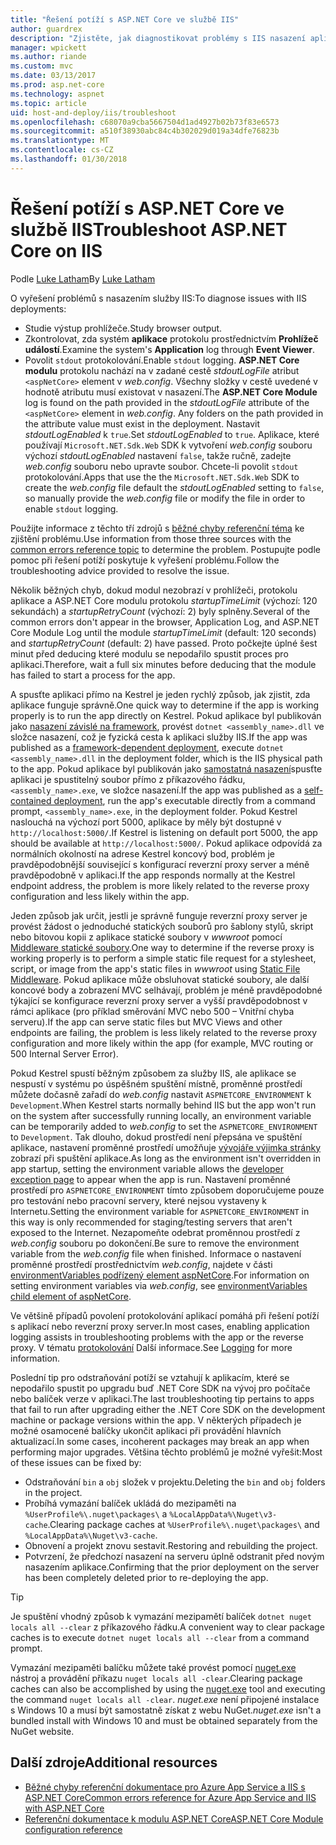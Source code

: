```yaml
---
title: "Řešení potíží s ASP.NET Core ve službě IIS"
author: guardrex
description: "Zjistěte, jak diagnostikovat problémy s IIS nasazení aplikací ASP.NET Core."
manager: wpickett
ms.author: riande
ms.custom: mvc
ms.date: 03/13/2017
ms.prod: asp.net-core
ms.technology: aspnet
ms.topic: article
uid: host-and-deploy/iis/troubleshoot
ms.openlocfilehash: c68070a9cba5667504d1ad4927b02b73f83e6573
ms.sourcegitcommit: a510f38930abc84c4b302029d019a34dfe76823b
ms.translationtype: MT
ms.contentlocale: cs-CZ
ms.lasthandoff: 01/30/2018
---
```

# <a name="troubleshoot-aspnet-core-on-iis"></a><span data-ttu-id="3ffd0-103">Řešení potíží s ASP.NET Core ve službě IIS</span><span class="sxs-lookup"><span data-stu-id="3ffd0-103">Troubleshoot ASP.NET Core on IIS</span></span>

<span data-ttu-id="3ffd0-104">Podle [Luke Latham](https://github.com/guardrex)</span><span class="sxs-lookup"><span data-stu-id="3ffd0-104">By [Luke Latham](https://github.com/guardrex)</span></span>

<span data-ttu-id="3ffd0-105">O vyřešení problémů s nasazením služby IIS:</span><span class="sxs-lookup"><span data-stu-id="3ffd0-105">To diagnose issues with IIS deployments:</span></span>

* <span data-ttu-id="3ffd0-106">Studie výstup prohlížeče.</span><span class="sxs-lookup"><span data-stu-id="3ffd0-106">Study browser output.</span></span>
* <span data-ttu-id="3ffd0-107">Zkontrolovat, zda systém **aplikace** protokolu prostřednictvím **Prohlížeč událostí**.</span><span class="sxs-lookup"><span data-stu-id="3ffd0-107">Examine the system's **Application** log through **Event Viewer**.</span></span>
* <span data-ttu-id="3ffd0-108">Povolit `stdout` protokolování.</span><span class="sxs-lookup"><span data-stu-id="3ffd0-108">Enable `stdout` logging.</span></span> <span data-ttu-id="3ffd0-109">**ASP.NET Core modulu** protokolu nachází na v zadané cestě *stdoutLogFile* atribut `<aspNetCore>` element v *web.config*. Všechny složky v cestě uvedené v hodnotě atributu musí existovat v nasazení.</span><span class="sxs-lookup"><span data-stu-id="3ffd0-109">The **ASP.NET Core Module** log is found on the path provided in the *stdoutLogFile* attribute of the `<aspNetCore>` element in *web.config*. Any folders on the path provided in the attribute value must exist in the deployment.</span></span> <span data-ttu-id="3ffd0-110">Nastavit *stdoutLogEnabled* k `true`.</span><span class="sxs-lookup"><span data-stu-id="3ffd0-110">Set *stdoutLogEnabled* to `true`.</span></span> <span data-ttu-id="3ffd0-111">Aplikace, které používají `Microsoft.NET.Sdk.Web` SDK k vytvoření *web.config* souboru výchozí *stdoutLogEnabled* nastavení `false`, takže ručně, zadejte *web.config* souboru nebo upravte soubor. Chcete-li povolit `stdout` protokolování.</span><span class="sxs-lookup"><span data-stu-id="3ffd0-111">Apps that use the the `Microsoft.NET.Sdk.Web` SDK to create the *web.config* file default the *stdoutLogEnabled* setting to `false`, so manually provide the *web.config* file or modify the file in order to enable `stdout` logging.</span></span>

<span data-ttu-id="3ffd0-112">Použijte informace z těchto tří zdrojů s [běžné chyby referenční téma](xref:host-and-deploy/azure-iis-errors-reference) ke zjištění problému.</span><span class="sxs-lookup"><span data-stu-id="3ffd0-112">Use information from those three sources with the [common errors reference topic](xref:host-and-deploy/azure-iis-errors-reference) to determine the problem.</span></span> <span data-ttu-id="3ffd0-113">Postupujte podle pomoc při řešení potíží poskytuje k vyřešení problému.</span><span class="sxs-lookup"><span data-stu-id="3ffd0-113">Follow the troubleshooting advice provided to resolve the issue.</span></span>

<span data-ttu-id="3ffd0-114">Několik běžných chyb, dokud modul nezobrazí v prohlížeči, protokolu aplikace a ASP.NET Core modulu protokolu *startupTimeLimit* (výchozí: 120 sekundách) a *startupRetryCount* (výchozí: 2) byly splněny.</span><span class="sxs-lookup"><span data-stu-id="3ffd0-114">Several of the common errors don't appear in the browser, Application Log, and ASP.NET Core Module Log until the module *startupTimeLimit* (default: 120 seconds) and *startupRetryCount* (default: 2) have passed.</span></span> <span data-ttu-id="3ffd0-115">Proto počkejte úplné šest minut před deducing které modulu se nepodařilo spustit proces pro aplikaci.</span><span class="sxs-lookup"><span data-stu-id="3ffd0-115">Therefore, wait a full six minutes before deducing that the module has failed to start a process for the app.</span></span>

<span data-ttu-id="3ffd0-116">A spusťte aplikaci přímo na Kestrel je jeden rychlý způsob, jak zjistit, zda aplikace funguje správně.</span><span class="sxs-lookup"><span data-stu-id="3ffd0-116">One quick way to determine if the app is working properly is to run the app directly on Kestrel.</span></span> <span data-ttu-id="3ffd0-117">Pokud aplikace byl publikován jako [nasazení závislé na framework](/dotnet/core/deploying/#framework-dependent-deployments-fdd), provést `dotnet <assembly_name>.dll` ve složce nasazení, což je fyzická cesta k aplikaci služby IIS.</span><span class="sxs-lookup"><span data-stu-id="3ffd0-117">If the app was published as a [framework-dependent deployment](/dotnet/core/deploying/#framework-dependent-deployments-fdd), execute `dotnet <assembly_name>.dll` in the deployment folder, which is the IIS physical path to the app.</span></span> <span data-ttu-id="3ffd0-118">Pokud aplikace byl publikován jako [samostatná nasazení](/dotnet/core/deploying/#self-contained-deployments-scd)spusťte aplikaci je spustitelný soubor přímo z příkazového řádku, `<assembly_name>.exe`, ve složce nasazení.</span><span class="sxs-lookup"><span data-stu-id="3ffd0-118">If the app was published as a [self-contained deployment](/dotnet/core/deploying/#self-contained-deployments-scd), run the app's executable directly from a command prompt, `<assembly_name>.exe`, in the deployment folder.</span></span> <span data-ttu-id="3ffd0-119">Pokud Kestrel naslouchá na výchozí port 5000, aplikace by měly být dostupné v `http://localhost:5000/`.</span><span class="sxs-lookup"><span data-stu-id="3ffd0-119">If Kestrel is listening on default port 5000, the app should be available at `http://localhost:5000/`.</span></span> <span data-ttu-id="3ffd0-120">Pokud aplikace odpovídá za normálních okolností na adrese Kestrel koncový bod, problém je pravděpodobnější související s konfigurací reverzní proxy server a méně pravděpodobně v aplikaci.</span><span class="sxs-lookup"><span data-stu-id="3ffd0-120">If the app responds normally at the Kestrel endpoint address, the problem is more likely related to the reverse proxy configuration and less likely within the app.</span></span>

<span data-ttu-id="3ffd0-121">Jeden způsob jak určit, jestli je správně funguje reverzní proxy server je provést žádost o jednoduché statických souborů pro šablony stylů, skript nebo bitovou kopii z aplikace statické soubory v *wwwroot* pomocí [Middleware statické soubory](xref:fundamentals/static-files).</span><span class="sxs-lookup"><span data-stu-id="3ffd0-121">One way to determine if the reverse proxy is working properly is to perform a simple static file request for a stylesheet, script, or image from the app's static files in *wwwroot* using [Static File Middleware](xref:fundamentals/static-files).</span></span> <span data-ttu-id="3ffd0-122">Pokud aplikace může obsluhovat statické soubory, ale další koncové body a zobrazení MVC selhávají, problém je méně pravděpodobné týkající se konfigurace reverzní proxy server a vyšší pravděpodobnost v rámci aplikace (pro příklad směrování MVC nebo 500 – Vnitřní chyba serveru).</span><span class="sxs-lookup"><span data-stu-id="3ffd0-122">If the app can serve static files but MVC Views and other endpoints are failing, the problem is less likely related to the reverse proxy configuration and more likely within the app (for example, MVC routing or 500 Internal Server Error).</span></span>

<span data-ttu-id="3ffd0-123">Pokud Kestrel spustí běžným způsobem za služby IIS, ale aplikace se nespustí v systému po úspěšném spuštění místně, proměnné prostředí můžete dočasně zařadí do *web.config* nastavit `ASPNETCORE_ENVIRONMENT` k `Development`.</span><span class="sxs-lookup"><span data-stu-id="3ffd0-123">When Kestrel starts normally behind IIS but the app won't run on the system after successfully running locally, an environment variable can be temporarily added to *web.config* to set the `ASPNETCORE_ENVIRONMENT` to `Development`.</span></span> <span data-ttu-id="3ffd0-124">Tak dlouho, dokud prostředí není přepsána ve spuštění aplikace, nastavení proměnné prostředí umožňuje [vývojáře výjimka stránky](xref:fundamentals/error-handling) zobrazí při spuštění aplikace.</span><span class="sxs-lookup"><span data-stu-id="3ffd0-124">As long as the environment isn't overridden in app startup, setting the environment variable allows the [developer exception page](xref:fundamentals/error-handling) to appear when the app is run.</span></span> <span data-ttu-id="3ffd0-125">Nastavení proměnné prostředí pro `ASPNETCORE_ENVIRONMENT` tímto způsobem doporučujeme pouze pro testování nebo pracovní servery, které nejsou vystaveny k Internetu.</span><span class="sxs-lookup"><span data-stu-id="3ffd0-125">Setting the environment variable for `ASPNETCORE_ENVIRONMENT` in this way is only recommended for staging/testing servers that aren't exposed to the Internet.</span></span> <span data-ttu-id="3ffd0-126">Nezapomeňte odebrat proměnnou prostředí z *web.config* souboru po dokončení.</span><span class="sxs-lookup"><span data-stu-id="3ffd0-126">Be sure to remove the environment variable from the *web.config* file when finished.</span></span> <span data-ttu-id="3ffd0-127">Informace o nastavení proměnné prostředí prostřednictvím *web.config*, najdete v části [environmentVariables podřízený element aspNetCore](xref:host-and-deploy/aspnet-core-module#setting-environment-variables).</span><span class="sxs-lookup"><span data-stu-id="3ffd0-127">For information on setting environment variables via *web.config*, see [environmentVariables child element of aspNetCore](xref:host-and-deploy/aspnet-core-module#setting-environment-variables).</span></span>

<span data-ttu-id="3ffd0-128">Ve většině případů povolení protokolování aplikací pomáhá při řešení potíží s aplikací nebo reverzní proxy server.</span><span class="sxs-lookup"><span data-stu-id="3ffd0-128">In most cases, enabling application logging assists in troubleshooting problems with the app or the reverse proxy.</span></span> <span data-ttu-id="3ffd0-129">V tématu [protokolování](xref:fundamentals/logging/index) Další informace.</span><span class="sxs-lookup"><span data-stu-id="3ffd0-129">See [Logging](xref:fundamentals/logging/index) for more information.</span></span>

<span data-ttu-id="3ffd0-130">Poslední tip pro odstraňování potíží se vztahují k aplikacím, které se nepodařilo spustit po upgradu buď .NET Core SDK na vývoj pro počítače nebo balíček verze v aplikaci.</span><span class="sxs-lookup"><span data-stu-id="3ffd0-130">The last troubleshooting tip pertains to apps that fail to run after upgrading either the .NET Core SDK on the development machine or package versions within the app.</span></span> <span data-ttu-id="3ffd0-131">V některých případech je možné osamocené balíčky ukončit aplikaci při provádění hlavních aktualizací.</span><span class="sxs-lookup"><span data-stu-id="3ffd0-131">In some cases, incoherent packages may break an app when performing major upgrades.</span></span> <span data-ttu-id="3ffd0-132">Většina těchto problémů je možné vyřešit:</span><span class="sxs-lookup"><span data-stu-id="3ffd0-132">Most of these issues can be fixed by:</span></span>

* <span data-ttu-id="3ffd0-133">Odstraňování `bin` a `obj` složek v projektu.</span><span class="sxs-lookup"><span data-stu-id="3ffd0-133">Deleting the `bin` and `obj` folders in the project.</span></span>
* <span data-ttu-id="3ffd0-134">Probíhá vymazání balíček ukládá do mezipaměti na `%UserProfile%\.nuget\packages\` a `%LocalAppData%\Nuget\v3-cache`.</span><span class="sxs-lookup"><span data-stu-id="3ffd0-134">Clearing package caches at `%UserProfile%\.nuget\packages\` and `%LocalAppData%\Nuget\v3-cache`.</span></span>
* <span data-ttu-id="3ffd0-135">Obnovení a projekt znovu sestavit.</span><span class="sxs-lookup"><span data-stu-id="3ffd0-135">Restoring and rebuilding the project.</span></span>
* <span data-ttu-id="3ffd0-136">Potvrzení, že předchozí nasazení na serveru úplně odstranit před novým nasazením aplikace.</span><span class="sxs-lookup"><span data-stu-id="3ffd0-136">Confirming that the prior deployment on the server has been completely deleted prior to re-deploying the app.</span></span>

> [!TIP]
> <span data-ttu-id="3ffd0-137">Je spuštění vhodný způsob k vymazání mezipamětí balíček `dotnet nuget locals all --clear` z příkazového řádku.</span><span class="sxs-lookup"><span data-stu-id="3ffd0-137">A convenient way to clear package caches is to execute `dotnet nuget locals all --clear` from a command prompt.</span></span>
> 
> <span data-ttu-id="3ffd0-138">Vymazání mezipaměti balíčku můžete také provést pomocí [nuget.exe](https://www.nuget.org/downloads) nástroj a provádění příkazu `nuget locals all -clear`.</span><span class="sxs-lookup"><span data-stu-id="3ffd0-138">Clearing package caches can also be accomplished by using the [nuget.exe](https://www.nuget.org/downloads) tool and executing the command `nuget locals all -clear`.</span></span> <span data-ttu-id="3ffd0-139">*nuget.exe* není připojené instalace s Windows 10 a musí být samostatně získat z webu NuGet.</span><span class="sxs-lookup"><span data-stu-id="3ffd0-139">*nuget.exe* isn't a bundled install with Windows 10 and must be obtained separately from the NuGet website.</span></span>
<!--
> [!TIP]
> A convenient way to clear package caches is to:
>
> * Obtain the *NuGet.exe* tool from [NuGet.org](https://www.nuget.org/).
> * Add the path to *NuGet.exe* to the system PATH.
> * Execute `nuget locals all -clear` from a command prompt.
>
> Alternatively, execute `dotnet nuget locals all --clear` from a command prompt without obtaining *NuGet.exe*. -->

## <a name="additional-resources"></a><span data-ttu-id="3ffd0-140">Další zdroje</span><span class="sxs-lookup"><span data-stu-id="3ffd0-140">Additional resources</span></span>

* [<span data-ttu-id="3ffd0-141">Běžné chyby referenční dokumentace pro Azure App Service a IIS s ASP.NET Core</span><span class="sxs-lookup"><span data-stu-id="3ffd0-141">Common errors reference for Azure App Service and IIS with ASP.NET Core</span></span>](xref:host-and-deploy/azure-iis-errors-reference)
* [<span data-ttu-id="3ffd0-142">Referenční dokumentace k modulu ASP.NET Core</span><span class="sxs-lookup"><span data-stu-id="3ffd0-142">ASP.NET Core Module configuration reference</span></span>](xref:host-and-deploy/aspnet-core-module)
